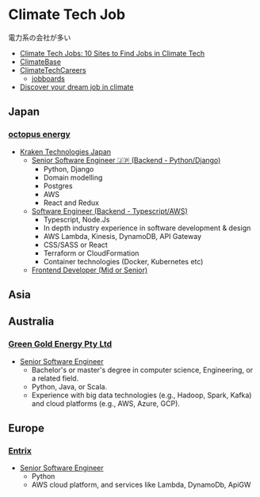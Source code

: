 # Climate Tech Job

電力系の会社が多い

- [Climate Tech Jobs: 10 Sites to Find Jobs in Climate Tech](https://naturetech.io/blog/10-sites-to-find-climate-tech-jobs-in-2022)
- [ClimateBase](https://climatebase.org/jobs)
- [ClimateTechCareers](https://www.climatetechcareers.com/)
  - [jobboards](https://www.climatetechcareers.com/#jobboards)
- [Discover your dream job in climate](https://www.terra.do/climate-jobs/job-board/)

## Japan

### [octopus energy](https://octopusenergy.co.jp/)

- [Kraken Technologies Japan](https://jobs.lever.co/octoenergy?location=Tokyo%2C%20JP)
  - [Senior Software Engineer 🇯🇵 (Backend - Python/Django)](https://jobs.lever.co/octoenergy/be379937-e5b7-4de5-b9fc-e6d5d2afebbe)
    - Python, Django
    - Domain modelling
    - Postgres
    - AWS
    - React and Redux
  - [Software Engineer (Backend - Typescript/AWS)](https://jobs.lever.co/octoenergy/5707bcfa-7d87-4ed4-b669-4c2008ed7406)
    - Typescript, Node.Js
    - In depth industry experience in software development & design
    - AWS Lambda, Kinesis, DynamoDB, API Gateway
    - CSS/SASS or React
    - Terraform or CloudFormation
    - Container technologies (Docker, Kubernetes etc)
  - [Frontend Developer (Mid or Senior)](https://jobs.lever.co/octoenergy/54b420c6-0c38-4b25-839b-ff35607cdb1a)

## Asia

## Australia

### [Green Gold Energy Pty Ltd](https://greengoldenergy.com.au/)

- [Senior Software Engineer](https://au.talent.com/view?id=e7c93f43577f)
  - Bachelor's or master's degree in computer science, Engineering, or a related field.
  - Python, Java, or Scala.
  - Experience with big data technologies (e.g., Hadoop, Spark, Kafka) and cloud platforms (e.g., AWS, Azure, GCP).

## Europe

### [Entrix](https://www.entrixenergy.com/en/home/)

- [Senior Software Engineer](https://climatebase.org/job/48761902/senior-software-engineer-dfm?utm_source=jobs_directory&queryID=22ac34a9b53bde5543feed0cb408f1a5)
  - Python
  - AWS cloud platform, and services like Lambda, DynamoDb, ApiGW
